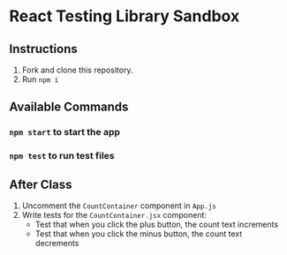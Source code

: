 # React Testing Library Sandbox

## Instructions

1. Fork and clone this repository. 
2. Run `npm i`

## Available Commands

### `npm start` to start the app

### `npm test` to run test files

## After Class
1. Uncomment the `CountContainer` component in `App.js`
2. Write tests for the `CountContainer.jsx` component:
    * Test that when you click the plus button, the count text increments
    * Test that when you click the minus button, the count text decrements

